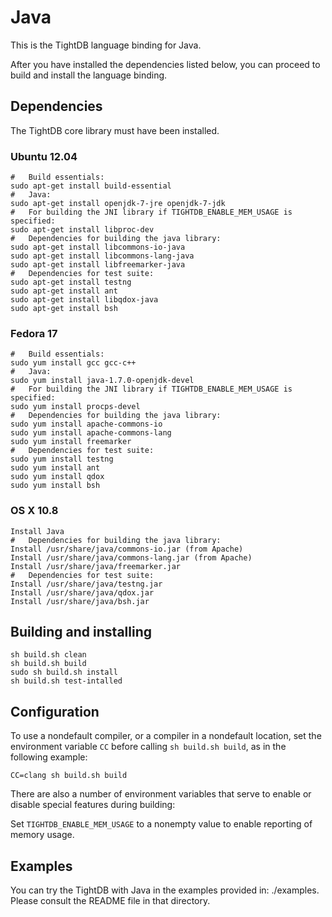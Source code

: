 Java
====

This is the TightDB language binding for Java.

After you have installed the dependencies listed below, you can
proceed to build and install the language binding.


Dependencies
------------

The TightDB core library must have been installed.

### Ubuntu 12.04

    #   Build essentials:
    sudo apt-get install build-essential
    #   Java:
    sudo apt-get install openjdk-7-jre openjdk-7-jdk
    #   For building the JNI library if TIGHTDB_ENABLE_MEM_USAGE is specified:
    sudo apt-get install libproc-dev
    #   Dependencies for building the java library:
    sudo apt-get install libcommons-io-java
    sudo apt-get install libcommons-lang-java
    sudo apt-get install libfreemarker-java
    #   Dependencies for test suite:
    sudo apt-get install testng
    sudo apt-get install ant
    sudo apt-get install libqdox-java
    sudo apt-get install bsh

### Fedora 17

    #   Build essentials:
    sudo yum install gcc gcc-c++
    #   Java:
    sudo yum install java-1.7.0-openjdk-devel
    #   For building the JNI library if TIGHTDB_ENABLE_MEM_USAGE is specified:
    sudo yum install procps-devel
    #   Dependencies for building the java library:
    sudo yum install apache-commons-io
    sudo yum install apache-commons-lang
    sudo yum install freemarker
    #   Dependencies for test suite:
    sudo yum install testng
    sudo yum install ant
    sudo yum install qdox
    sudo yum install bsh

### OS X 10.8

    Install Java
    #   Dependencies for building the java library:
    Install /usr/share/java/commons-io.jar (from Apache)
    Install /usr/share/java/commons-lang.jar (from Apache)
    Install /usr/share/java/freemarker.jar
    #   Dependencies for test suite:
    Install /usr/share/java/testng.jar
    Install /usr/share/java/qdox.jar
    Install /usr/share/java/bsh.jar


Building and installing
-----------------------

    sh build.sh clean
    sh build.sh build
    sudo sh build.sh install
    sh build.sh test-intalled


Configuration
-------------

To use a nondefault compiler, or a compiler in a nondefault location,
set the environment variable `CC` before calling `sh build.sh build`,
as in the following example:

    CC=clang sh build.sh build

There are also a number of environment variables that serve to enable
or disable special features during building:

Set `TIGHTDB_ENABLE_MEM_USAGE` to a nonempty value to enable
reporting of memory usage.


Examples
--------

You can try the TightDB with Java in the examples provided in:
./examples. Please consult the README file in that directory.

